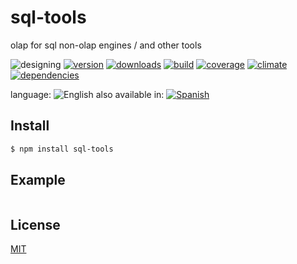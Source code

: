 # sql-tools
olap for sql non-olap engines / and other tools
<!--multilang v0 en:README.md es:LEEME.md -->

<!--lang:es--]

OLAP y otras herramientas para motores de base de datos SQL que no tienen OLAP

[!--lang:*-->

![designing](https://img.shields.io/badge/stability-desgining-red.svg)
[![version](https://img.shields.io/npm/v/sql-tools.svg)](https://npmjs.org/package/sql-tools)
[![downloads](https://img.shields.io/npm/dm/sql-tools.svg)](https://npmjs.org/package/sql-tools)
[![build](https://img.shields.io/travis/codenautas/sql-tools/master.svg)](https://travis-ci.org/codenautas/sql-tools)
[![coverage](https://img.shields.io/coveralls/codenautas/sql-tools/master.svg)](https://coveralls.io/r/codenautas/sql-tools)
[![climate](https://img.shields.io/codeclimate/github/codenautas/sql-tools.svg)](https://codeclimate.com/github/codenautas/sql-tools)
[![dependencies](https://img.shields.io/david/codenautas/sql-tools.svg)](https://david-dm.org/codenautas/sql-tools)

<!--multilang buttons-->

language: ![English](https://raw.githubusercontent.com/codenautas/multilang/master/img/lang-en.png)
also available in:
[![Spanish](https://raw.githubusercontent.com/codenautas/multilang/master/img/lang-es.png)](LEEME.md)

<!--lang:en-->

## Install

<!--lang:es--]
## Instalación

[!--lang:*-->

```sh
$ npm install sql-tools
```

<!--lang:en-->

## Example

<!--lang:es--]

## Ejemplo

[!--lang:*-->

```js

```

<!--lang:en-->

## License

[MIT](LICENSE)

<!--lang:es--]

## Licencias

[MIT](LICENSE)

[!--lang:*-->
